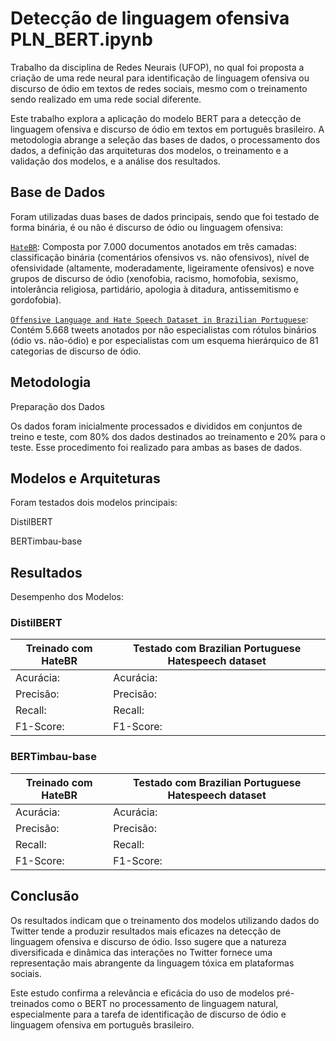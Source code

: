 # Detecção de linguagem ofensiva PLN_BERT.ipynb

<p>Trabalho da disciplina de Redes Neurais (UFOP), no qual foi proposta a criação de uma rede neural para identificação de linguagem ofensiva ou discurso de ódio em textos de redes sociais, mesmo com o treinamento sendo realizado em uma rede social diferente. </p>

Este trabalho explora a aplicação do modelo BERT para a detecção de linguagem ofensiva e discurso de ódio em textos em português brasileiro. A metodologia abrange a seleção das bases de dados, o processamento dos dados, a definição das arquiteturas dos modelos, o treinamento e a validação dos modelos, e a análise dos resultados.<p>

<h2>Base de Dados</h2>
<p>Foram utilizadas duas bases de dados principais, sendo que foi testado de forma binária, é ou não é discurso de ódio ou linguagem ofensiva:<p>

[`HateBR`](https://aclanthology.org/2022.lrec-1.777/): Composta por 7.000 documentos anotados em três camadas: classificação binária (comentários ofensivos vs. não ofensivos), nível de ofensividade (altamente, moderadamente, ligeiramente ofensivos) e nove grupos de discurso de ódio (xenofobia, racismo, homofobia, sexismo, intolerância religiosa, partidário, apologia à ditadura, antissemitismo e gordofobia).<p>
[`Offensive Language and Hate Speech Dataset in Brazilian Portuguese`](https://www.kaggle.com/datasets/hrmello/brazilian-portuguese-hatespeech-dataset): Contém 5.668 tweets anotados por não especialistas com rótulos binários (ódio vs. não-ódio) e por especialistas com um esquema hierárquico de 81 categorias de discurso de ódio.<p>

<h2>Metodologia</h2>
Preparação dos Dados<p>
Os dados foram inicialmente processados e divididos em conjuntos de treino e teste, com 80% dos dados destinados ao treinamento e 20% para o teste. Esse procedimento foi realizado para ambas as bases de dados.

<h2>Modelos e Arquiteturas</h2>
Foram testados dois modelos principais:<p>

DistilBERT<p>
BERTimbau-base<p>

<h2>Resultados</h2>
Desempenho dos Modelos:<p>
  
<h3>DistilBERT</h3>

 <!-- jose --> 
Treinado com HateBR| Testado com Brazilian Portuguese Hatespeech dataset|
|------------------|----------------------------------------------------| 
|Acurácia: <!-- 0.89857 -->|Acurácia: <!--0.66843-->|
|Precisão: <!--0.91867-->|Precisão: <!--0.48084-->|
|Recall: <!--0.87392-->|Recall: <!--0.64597-->|
|F1-Score: <!--0.89574-->|F1-Score: <!--0.55131-->|

<h3>BERTimbau-base</h3>

Treinado com HateBR |Testado com Brazilian Portuguese Hatespeech dataset
|------------------|----------------------------------------------------| 
|Acurácia: <!--0.89357-->|Acurácia: <!--0.60176-->|
|Precisão: <!--0.87245-->|Precisão: <!--0.42539-->|
|Recall: <!--0.92120-->|Recall: <!--0.74944-->|
|F1-Score: <!--0.89616-->|F1-Score: <!--0.54272-->|


<h2>Conclusão</h2>
Os resultados indicam que o treinamento dos modelos utilizando dados do Twitter tende a produzir resultados mais eficazes na detecção de linguagem ofensiva e discurso de ódio. Isso sugere que a natureza diversificada e dinâmica das interações no Twitter fornece uma representação mais abrangente da linguagem tóxica em plataformas sociais.<p>

Este estudo confirma a relevância e eficácia do uso de modelos pré-treinados como o BERT no processamento de linguagem natural, especialmente para a tarefa de identificação de discurso de ódio e linguagem ofensiva em português brasileiro.
